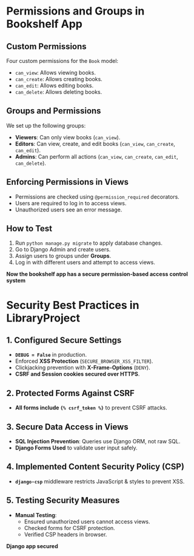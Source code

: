 # Permissions and Groups in Bookshelf App

## Custom Permissions
Four custom permissions for the `Book` model:
- `can_view`: Allows viewing books.
- `can_create`: Allows creating books.
- `can_edit`: Allows editing books.
- `can_delete`: Allows deleting books.

## Groups and Permissions
We set up the following groups:
- **Viewers**: Can only view books (`can_view`).
- **Editors**: Can view, create, and edit books (`can_view`, `can_create`, `can_edit`).
- **Admins**: Can perform all actions (`can_view`, `can_create`, `can_edit`, `can_delete`).

## Enforcing Permissions in Views
- Permissions are checked using `@permission_required` decorators.
- Users are required to log in to access views.
- Unauthorized users see an error message.

## How to Test
1. Run `python manage.py migrate` to apply database changes.
2. Go to Django Admin and create users.
3. Assign users to groups under **Groups**.
4. Log in with different users and attempt to access views.

**Now the bookshelf app has a secure permission-based access control system**


# Security Best Practices in LibraryProject

## 1. Configured Secure Settings
- **`DEBUG = False`** in production.
- Enforced **XSS Protection** (`SECURE_BROWSER_XSS_FILTER`).
- Clickjacking prevention with **X-Frame-Options** (`DENY`).
- **CSRF and Session cookies secured over HTTPS**.

## 2. Protected Forms Against CSRF
- **All forms include `{% csrf_token %}`** to prevent CSRF attacks.

## 3. Secure Data Access in Views
- **SQL Injection Prevention**: Queries use Django ORM, not raw SQL.
- **Django Forms Used** to validate user input safely.

## 4. Implemented Content Security Policy (CSP)
- **`django-csp`** middleware restricts JavaScript & styles to prevent XSS.

## 5. Testing Security Measures
- **Manual Testing**:
  - Ensured unauthorized users cannot access views.
  - Checked forms for CSRF protection.
  - Verified CSP headers in browser.

**Django app secured**
